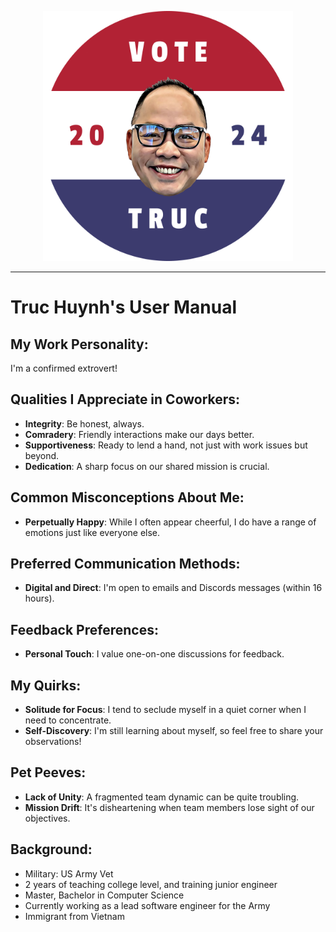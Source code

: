 
<p align="center">
    <img src="./images/profile.png" alt="Work Personality Image" width="400" />
</p>


---
# Truc Huynh's User Manual
## My Work Personality:
I'm a confirmed extrovert!

## Qualities I Appreciate in Coworkers:
- **Integrity**: Be honest, always.
- **Comradery**: Friendly interactions make our days better.
- **Supportiveness**: Ready to lend a hand, not just with work issues but beyond.
- **Dedication**: A sharp focus on our shared mission is crucial.

## Common Misconceptions About Me:
- **Perpetually Happy**: While I often appear cheerful, I do have a range of emotions just like everyone else.

## Preferred Communication Methods:
- **Digital and Direct**: I'm open to emails and Discords messages (within 16 hours).

## Feedback Preferences:
- **Personal Touch**: I value one-on-one discussions for feedback.

## My Quirks:
- **Solitude for Focus**: I tend to seclude myself in a quiet corner when I need to concentrate.
- **Self-Discovery**: I'm still learning about myself, so feel free to share your observations!

## Pet Peeves:
- **Lack of Unity**: A fragmented team dynamic can be quite troubling.
- **Mission Drift**: It's disheartening when team members lose sight of our objectives.

## Background:
- Military: US Army Vet
- 2 years of teaching college level, and training junior engineer
- Master, Bachelor in Computer Science
- Currently working as a lead software engineer for the Army
- Immigrant from Vietnam